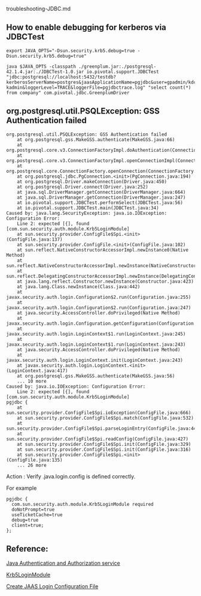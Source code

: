 troubleshooting-JDBC.md



## How to enable debugging for kerberos via JDBCTest
```
export JAVA_OPTS="-Dsun.security.krb5.debug=true -Dsun.security.krb5.debug=true"
```

```
java $JAVA_OPTS -classpath ./greenplum.jar:./postgresql-42.1.4.jar:./JDBCTest-1.0.jar io.pivotal.support.JDBCTest "jdbc:postgresql://localhost:5432/testdb?kerberosServerName=postgres&jaasApplicationName=pgjdbc&user=gpadmin/kdc-kadmin&loggerLevel=TRACE&loggerFile=pgjdbctrace.log" "select count(*) from company" com.pivotal.jdbc.GreenplumDriver
```

## org.postgresql.util.PSQLException: GSS Authentication failed
```
org.postgresql.util.PSQLException: GSS Authentication failed
	at org.postgresql.gss.MakeGSS.authenticate(MakeGSS.java:66)
	at org.postgresql.core.v3.ConnectionFactoryImpl.doAuthentication(ConnectionFactoryImpl.java:594)
	at org.postgresql.core.v3.ConnectionFactoryImpl.openConnectionImpl(ConnectionFactoryImpl.java:222)
	at org.postgresql.core.ConnectionFactory.openConnection(ConnectionFactory.java:49)
	at org.postgresql.jdbc.PgConnection.<init>(PgConnection.java:194)
	at org.postgresql.Driver.makeConnection(Driver.java:450)
	at org.postgresql.Driver.connect(Driver.java:252)
	at java.sql.DriverManager.getConnection(DriverManager.java:664)
	at java.sql.DriverManager.getConnection(DriverManager.java:247)
	at io.pivotal.support.JDBCTest.performSelect(JDBCTest.java:56)
	at io.pivotal.support.JDBCTest.main(JDBCTest.java:34)
Caused by: java.lang.SecurityException: java.io.IOException: Configuration Error:
	Line 2: expected [{], found [com.sun.security.auth.module.Krb5LoginModule]
	at sun.security.provider.ConfigFile$Spi.<init>(ConfigFile.java:137)
	at sun.security.provider.ConfigFile.<init>(ConfigFile.java:102)
	at sun.reflect.NativeConstructorAccessorImpl.newInstance0(Native Method)
	at sun.reflect.NativeConstructorAccessorImpl.newInstance(NativeConstructorAccessorImpl.java:62)
	at sun.reflect.DelegatingConstructorAccessorImpl.newInstance(DelegatingConstructorAccessorImpl.java:45)
	at java.lang.reflect.Constructor.newInstance(Constructor.java:423)
	at java.lang.Class.newInstance(Class.java:442)
	at javax.security.auth.login.Configuration$2.run(Configuration.java:255)
	at javax.security.auth.login.Configuration$2.run(Configuration.java:247)
	at java.security.AccessController.doPrivileged(Native Method)
	at javax.security.auth.login.Configuration.getConfiguration(Configuration.java:246)
	at javax.security.auth.login.LoginContext$1.run(LoginContext.java:245)
	at javax.security.auth.login.LoginContext$1.run(LoginContext.java:243)
	at java.security.AccessController.doPrivileged(Native Method)
	at javax.security.auth.login.LoginContext.init(LoginContext.java:243)
	at javax.security.auth.login.LoginContext.<init>(LoginContext.java:417)
	at org.postgresql.gss.MakeGSS.authenticate(MakeGSS.java:56)
	... 10 more
Caused by: java.io.IOException: Configuration Error:
	Line 2: expected [{], found [com.sun.security.auth.module.Krb5LoginModule]
pgjdbc {
	at sun.security.provider.ConfigFile$Spi.ioException(ConfigFile.java:666)
	at sun.security.provider.ConfigFile$Spi.match(ConfigFile.java:532)
	at sun.security.provider.ConfigFile$Spi.parseLoginEntry(ConfigFile.java:445)
	at sun.security.provider.ConfigFile$Spi.readConfig(ConfigFile.java:427)
	at sun.security.provider.ConfigFile$Spi.init(ConfigFile.java:329)
	at sun.security.provider.ConfigFile$Spi.init(ConfigFile.java:316)
	at sun.security.provider.ConfigFile$Spi.<init>(ConfigFile.java:135)
	... 26 more
```
Action : Verify .java.login.config is defined correctly.

For example
```
pgjdbc {
  com.sun.security.auth.module.Krb5LoginModule required
  doNotPrompt=true
  useTicketCache=true
  debug=true
  client=true;
};

```

## Reference:
[Java Authentication and Authorization service](https://de.wikipedia.org/wiki/Java_Authentication_and_Authorization_Service)


[Krb5LoginModule](https://docs.oracle.com/javase/7/docs/jre/api/security/jaas/spec/com/sun/security/auth/module/Krb5LoginModule.html)

[Create JAAS Login Configuration File](https://docs.oracle.com/javase/7/docs/technotes/guides/security/jgss/tutorials/LoginConfigFile.html)
